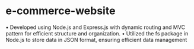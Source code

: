 # e-commerce-website
 •	Developed using Node.js and Express.js with dynamic routing and MVC pattern for efficient structure and organization.
•	Utilized the fs package in Node.js to store data in JSON format, ensuring efficient data management

